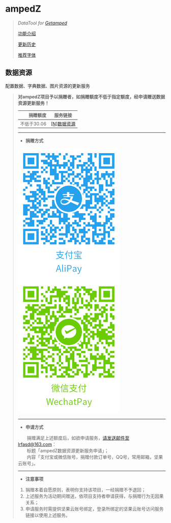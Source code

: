 # ampedZ
>*DataTool for [Getamped](http://bfo.sdo.com/)*
>
>[功能介绍](README.md)
>
>[更新历史](WHATSNEW.md)
>
>[推荐字体](FONTS.md)
> 
## 数据资源
配置数据、字典数据、图片资源的更新服务
>
>**对ampedZ项目予以捐赠者，如捐赠额度不低于指定额度，经申请赠送数据资源更新服务！**
>
> 捐赠额度|服务链接
> --:|:-:
> 不低于30.06|[[N]数据资源](https://www.jianguoyun.com/p/DcRuoCEQitn5BxiunYYD)
> 
> ---
>* **捐赠方式**
> 
> ![使用支付宝app扫一扫](../donation_alipay.png "ampedZ捐赠") ![使用微信app扫一扫](../donation_wechatpay.png "ampedZ捐赠")
> 
> ---
>* **申请方式**
>
> 　　捐赠满足上述额度后，如欲申请服务，请发送邮件至lrfasd@163.com：  
> 　　标题「ampedZ数据资源更新服务申请」；  
> 　　内容「支付宝或微信账号，捐赠付款订单号，QQ号，常用邮箱，坚果云账号」。
> 
> ---
>* **注意事项**
>
>1. 捐赠本着自愿原则，表明你支持该项目，一经捐赠不予退回；
>2. 上述服务为活动期间赠送，依项目支持者申请获得，与捐赠行为无因果关系；
>3. 申请服务时需提供坚果云账号绑定，登录所绑定的坚果云账号访问服务链接以使用上述服务。
